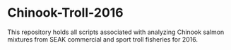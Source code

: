 # Chinook-Troll-2016
This repository holds all scripts associated with analyzing Chinook salmon mixtures from SEAK commercial and sport troll fisheries for 2016.
